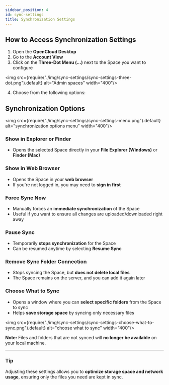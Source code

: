 ```yaml
---
sidebar_position: 4
id: sync-settings
title: Synchronization Settings
---
```


## How to Access Synchronization Settings

1. Open the **OpenCloud Desktop** 
2. Go to the **Account View**
3. Click on the **Three-Dot Menu (...)** next to the Space you want to configure

<img src={require("./img/sync-settings/sync-settings-three-dot.png").default} alt="Admin spaces" width="400"/>


4. Choose from the following options:  

## **Synchronization Options**

<img src={require("./img/sync-settings/sync-settings-menu.png").default} alt="synchronization options menu" width="400"/>

### Show in Explorer or Finder
- Opens the selected Space directly in your **File Explorer (Windows)** or **Finder (Mac)**

### Show in Web Browser
- Opens the Space in your **web browser**
- If you're not logged in, you may need to **sign in first**

### Force Sync Now
- Manually forces an **immediate synchronization** of the Space
- Useful if you want to ensure all changes are uploaded/downloaded right away

### Pause Sync
- Temporarily **stops synchronization** for the Space
- Can be resumed anytime by selecting **Resume Sync**

### Remove Sync Folder Connection
- Stops syncing the Space, but **does not delete local files** 
- The Space remains on the server, and you can add it again later

### Choose What to Sync
- Opens a window where you can **select specific folders** from the Space to sync
- Helps **save storage space** by syncing only necessary files

<img src={require("./img/sync-settings/sync-settings-choose-what-to-sync.png").default} alt="choose what to sync" width="400"/>

**Note:** Files and folders that are not synced will **no longer be available** on your local machine.

---

### **Tip**  
Adjusting these settings allows you to **optimize storage space and network usage**, ensuring only the files you need are kept in sync.
